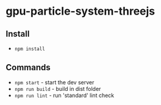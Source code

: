 # gpu-particle-system-threejs

## Install
- `npm install`

## Commands
- `npm start` - start the dev server
- `npm run build` - build in dist folder
- `npm run lint` - run 'standard' lint check
